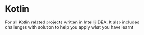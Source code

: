 # Kotlin
For all Kotlin related projects written in Intellij IDEA. It also includes challenges with solution to help you apply what you have learnt
